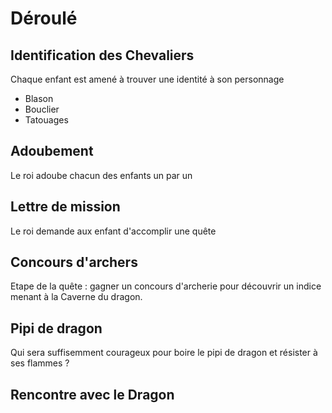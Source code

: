 # Déroulé
## Identification des Chevaliers
Chaque enfant est amené à trouver une identité à son personnage
- Blason
- Bouclier
- Tatouages
## Adoubement
Le roi adoube chacun des enfants un par un

## Lettre de mission
Le roi demande aux enfant d'accomplir une quête

## Concours d'archers
Etape de la quête : gagner un concours d'archerie pour découvrir un indice menant à la Caverne du dragon.

## Pipi de dragon
Qui sera suffisemment courageux pour boire le pipi de dragon et résister à ses flammes ?

## Rencontre avec le Dragon